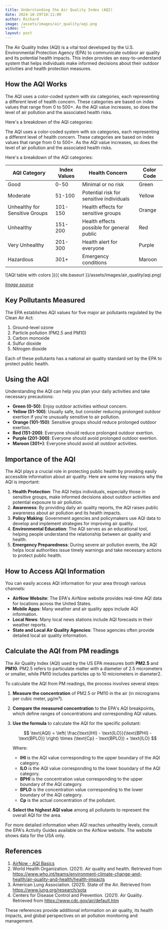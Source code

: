 ```yaml
---
title: Understanding the Air Quality Index (AQI)
date: 2024-10-29T10:11:00
author: Richard
image: /assets/images/air_quality/aqi.png
video: ""
layout: post
---
```

The Air Quality Index (AQI) is a vital tool developed by the U.S. Environmental Protection Agency (EPA) to communicate outdoor air quality and its potential health impacts. This index provides an easy-to-understand system that helps individuals make informed decisions about their outdoor activities and health protection measures.

## How the AQI Works

The AQI uses a color-coded system with six categories, each representing a different level of health concern. These categories are based on index values that range from 0 to 500+. As the AQI value increases, so does the level of air pollution and the associated health risks.

Here's a breakdown of the AQI categories:

The AQI uses a color-coded system with six categories, each representing a different level of health concern. These categories are based on index values that range from 0 to 500+. As the AQI value increases, so does the level of air pollution and the associated health risks.

Here's a breakdown of the AQI categories:

| AQI Category                     | Index Values | Health Concern                         | Color Code |
|----------------------------------|--------------|----------------------------------------|------------|
| Good                              | 0-50        | Minimal or no risk                     | Green      |
| Moderate                          | 51-100      | Potential risk for sensitive individuals | Yellow   |
| Unhealthy for Sensitive Groups    | 101-150     | Health effects for sensitive groups    | Orange     |
| Unhealthy                         | 151-200     | Health effects possible for general public | Red   |
| Very Unhealthy                    | 201-300     | Health alert for everyone              | Purple     |
| Hazardous                         | 301+        | Emergency conditions                   | Maroon     |

![AQI table with colors ]({{ site.baseurl }}/assets/images/air_quality/aqi.png)

*[Image source](https://www.airnow.gov/aqi/aqi-basics/)*

## Key Pollutants Measured

The EPA establishes AQI values for five major air pollutants regulated by the Clean Air Act:

1. Ground-level ozone
2. Particle pollution (PM2.5 and PM10)
3. Carbon monoxide
4. Sulfur dioxide
5. Nitrogen dioxide

Each of these pollutants has a national air quality standard set by the EPA to protect public health.

## Using the AQI

Understanding the AQI can help you plan your daily activities and take necessary precautions:

- **Green (0-50)**: Enjoy outdoor activities without concern.
- **Yellow (51-100)**: Usually safe, but consider reducing prolonged outdoor exertion if you're unusually sensitive to air pollution.
- **Orange (101-150)**: Sensitive groups should reduce prolonged outdoor exertion.
- **Red (151-200)**: Everyone should reduce prolonged outdoor exertion.
- **Purple (201-300)**: Everyone should avoid prolonged outdoor exertion.
- **Maroon (301+)**: Everyone should avoid all outdoor activities.

## Importance of the AQI

The AQI plays a crucial role in protecting public health by providing easily accessible information about air quality. Here are some key reasons why the AQI is important:

1. **Health Protection**: The AQI helps individuals, especially those in sensitive groups, make informed decisions about outdoor activities and potential exposure to air pollution.
2. **Awareness**: By providing daily air quality reports, the AQI raises public awareness about air pollution and its health impacts.
3. **Policy Making**: Government agencies and policymakers use AQI data to develop and implement strategies for improving air quality.
4. **Environmental Education**: The AQI serves as an educational tool, helping people understand the relationship between air quality and health.
5. **Emergency Preparedness**: During severe air pollution events, the AQI helps local authorities issue timely warnings and take necessary actions to protect public health.

## How to Access AQI Information

You can easily access AQI information for your area through various channels:

- **AirNow Website**: The EPA's AirNow website provides real-time AQI data for locations across the United States.
- **Mobile Apps**: Many weather and air quality apps include AQI information.
- **Local News**: Many local news stations include AQI forecasts in their weather reports.
- **State and Local Air Quality Agencies**: These agencies often provide detailed local air quality information.

## Calculate the AQI from PM readings

The Air Quality Index (AQI) used by the US EPA measures both **PM2.5** and **PM10**. PM2.5 refers to particulate matter with a diameter of 2.5 micrometers or smaller, while PM10 includes particles up to 10 micrometers in diameter2.

To calculate the AQI from PM readings, the process involves several steps:

1. **Measure the concentration** of PM2.5 or PM10 in the air (in micrograms per cubic meter, µg/m³).

2. **Compare the measured concentration** to the EPA's AQI breakpoints, which define ranges of concentrations and corresponding AQI values.

3. **Use the formula** to calculate the AQI for the specific pollutant: 

   $$ \text{AQI} = \left( \frac{\text{IHI} - \text{ILO}}{\text{BPHI} - \text{BPLO}} \right) \times (\text{Cp} - \text{BPLO}) + \text{ILO} $$

   Where:
   * **IHI** is the AQI value corresponding to the upper boundary of the AQI category.
   * **ILO** is the AQI value corresponding to the lower boundary of the AQI category.
   * **BPHI** is the concentration value corresponding to the upper boundary of the AQI category.
   * **BPLO** is the concentration value corresponding to the lower boundary of the AQI category.
   * **Cp** is the actual concentration of the pollutant.

4. **Select the highest AQI value** among all pollutants to represent the overall AQI for the area.


For more detailed information when AQI reaches unhealthy levels, consult the EPA's Activity Guides available on the AirNow website. The website shows data for the USA only.

## References

1. [AirNow - AQI Basics](https://www.airnow.gov/aqi/aqi-basics/)
3. World Health Organization. (2021). Air quality and health. Retrieved from https://www.who.int/teams/environment-climate-change-and-health/air-quality-and-health/health-impacts
4. American Lung Association. (2021). State of the Air. Retrieved from https://www.lung.org/research/sota
5. Centers for Disease Control and Prevention. (2021). Air Quality. Retrieved from https://www.cdc.gov/air/default.htm

These references provide additional information on air quality, its health impacts, and global perspectives on air pollution monitoring and management.
